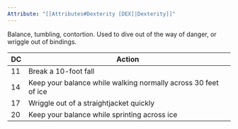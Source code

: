 ```yaml
---
Attribute: "[[Attributes#Dexterity [DEX]|Dexterity]]"
---
```

Balance, tumbling, contortion.  Used to dive out of the way of danger, or wriggle out of bindings.

| **DC** | **Action**                                                     |
| ------ | -------------------------------------------------------------- |
| 11     | Break a 10-foot fall                                           |
| 14     | Keep your balance while walking normally across 30 feet of ice |
| 17     | Wriggle out of a straightjacket quickly                        |
| 20     | Keep your balance while sprinting across ice                   |

